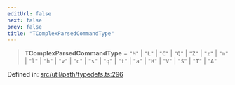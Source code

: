 ```yaml
---
editUrl: false
next: false
prev: false
title: "TComplexParsedCommandType"
---
```


> **TComplexParsedCommandType** = `"M"` \| `"L"` \| `"C"` \| `"Q"` \| `"Z"` \| `"z"` \| `"m"` \| `"l"` \| `"h"` \| `"v"` \| `"c"` \| `"s"` \| `"q"` \| `"t"` \| `"a"` \| `"H"` \| `"V"` \| `"S"` \| `"T"` \| `"A"`

Defined in: [src/util/path/typedefs.ts:296](https://github.com/fabricjs/fabric.js/blob/fea1b29b7495d9634e300bd4bfa43de097745805/src/util/path/typedefs.ts#L296)
